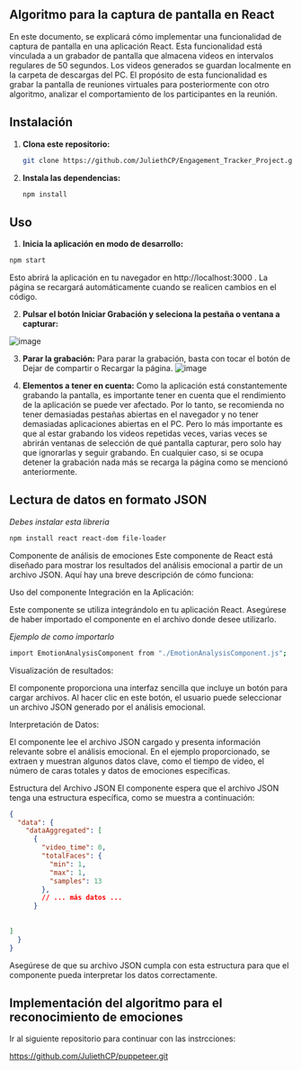 ## **Algoritmo para la captura de pantalla en React**
En este documento, se explicará cómo implementar una funcionalidad de captura de pantalla en una aplicación React. Esta funcionalidad está vinculada a un grabador de pantalla que almacena videos en intervalos regulares de 50 segundos. Los videos generados se guardan localmente en la carpeta de descargas del PC. El propósito de esta funcionalidad es grabar la pantalla de reuniones virtuales para posteriormente con otro algoritmo, analizar el comportamiento de los participantes en la reunión.

## Instalación

1. **Clona este repositorio:**
    ```bash
    git clone https://github.com/JuliethCP/Engagement_Tracker_Project.git
    ```

2. **Instala las dependencias:**
    ```bash
    npm install
    ```

## Uso

1. **Inicia la aplicación en modo de desarrollo:**

```bash
npm start

```
Esto abrirá la aplicación en tu navegador en http://localhost:3000 . La página se recargará automáticamente cuando se realicen cambios en el código.

2. **Pulsar el botón Iniciar Grabación y seleciona la pestaña o ventana a capturar:**

![image](https://github.com/JuliethCP/Engagement_Tracker_Project/assets/102711785/ee82edca-dead-43c3-855c-d17a94104e68)


3. **Parar la grabación:**
Para parar la grabación, basta con tocar el botón de Dejar de compartir o Recargar la página.
![image](https://github.com/JuliethCP/Engagement_Tracker_Project/assets/102711785/bc7fcd8f-e813-4d8e-b902-c6bb6bbf3dbc)


3. **Elementos a tener en cuenta:**
Como la aplicación está constantemente grabando la pantalla, es importante tener en cuenta que el rendimiento de la aplicación se puede ver afectado. Por lo tanto, se recomienda no tener demasiadas pestañas abiertas en el navegador y no tener demasiadas aplicaciones abiertas en el PC.
Pero lo más importante es que al estar grabando los videos repetidas veces, varias veces se abrirán ventanas de selección de qué pantalla capturar, pero solo hay que ignorarlas y seguir grabando. En cualquier caso, si se ocupa detener la grabación nada más se recarga la página como se mencionó anteriormente.



## Lectura de datos en formato JSON
*Debes instalar esta libreria*
```bash
npm install react react-dom file-loader
```

Componente de análisis de emociones
Este componente de React está diseñado para mostrar los resultados del análisis emocional a partir de un archivo JSON. Aquí hay una breve descripción de cómo funciona:

Uso del componente
Integración en la Aplicación:

Este componente se utiliza integrándolo en tu aplicación React. Asegúrese de haber importado el componente en el archivo donde desee utilizarlo.

*Ejemplo de como importarlo*
```bash
import EmotionAnalysisComponent from "./EmotionAnalysisComponent.js";
```

Visualización de resultados:

El componente proporciona una interfaz sencilla que incluye un botón para cargar archivos. Al hacer clic en este botón, el usuario puede seleccionar un archivo JSON generado por el análisis emocional.

Interpretación de Datos:

El componente lee el archivo JSON cargado y presenta información relevante sobre el análisis emocional. En el ejemplo proporcionado, se extraen y muestran algunos datos clave, como el tiempo de video, el número de caras totales y datos de emociones específicas.

Estructura del Archivo JSON
El componente espera que el archivo JSON tenga una estructura específica, como se muestra a continuación:

```json
{
  "data": {
    "dataAggregated": [
      {
        "video_time": 0,
        "totalFaces": {
          "min": 1,
          "max": 1,
          "samples": 13
        },
        // ... más datos ...
      }
    
   
]
  }
}
```
Asegúrese de que su archivo JSON cumpla con esta estructura para que el componente pueda interpretar los datos correctamente.
## Implementación del algoritmo para el reconocimiento de emociones

Ir al siguiente repositorio para continuar con las instrcciones:

https://github.com/JuliethCP/puppeteer.git
